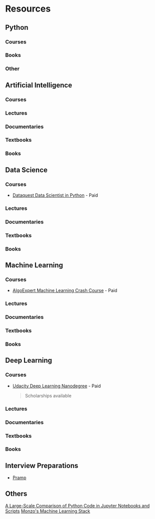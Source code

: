 # Resources



## Python
### Courses

### Books

### Other

## Artificial Intelligence
### Courses
[]()
### Lectures

### Documentaries

### Textbooks

### Books

## Data Science
### Courses
- [Dataquest Data Scientist in Python](https://app.dataquest.io/path/data-scientist) - Paid 
### Lectures

### Documentaries

### Textbooks

### Books

## Machine Learning
### Courses
- [AlgoExpert Machine Learning Crash Course](https://www.algoexpert.io/machine-learning/crash-course) - Paid
### Lectures

### Documentaries

### Textbooks

### Books

## Deep Learning
### Courses
- [Udacity Deep Learning Nanodegree](https://www.udacity.com/course/deep-learning-nanodegree--nd101) - Paid 
    > Scholarships available
### Lectures

### Documentaries

### Textbooks

### Books

## Interview Preparations
- [Pramp](https://www.pramp.com/)

## Others
[A Large-Scale Comparison of Python Code in Jupyter Notebooks and Scripts](https://arxiv.org/pdf/2203.16718.pdf)
[Monzo's Machine Learning Stack](https://monzo.com/blog/2022/04/26/monzos-machine-learning-stack?utm_source=ActiveCampaign&utm_medium=email&utm_content=Mega-Ops+%231+6&utm_campaign=Mega-Ops+%231+6#article)
